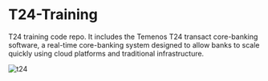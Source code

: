 # T24-Training
T24 training code repo. It includes the Temenos T24 transact core-banking software, a real-time core-banking system designed to allow banks to scale quickly using cloud platforms and traditional infrastructure.


![t24](https://github.com/Marx-wrld/T24-Training/assets/105711066/7829efd8-e335-48f2-a4ee-cd8d75d66fb0)
